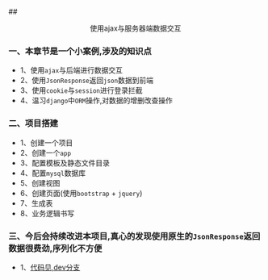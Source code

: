 ##<center>使用ajax与服务器端数据交互</center>

### 一、本章节是一个小案例,涉及的知识点
* 1、使用`ajax`与后端进行数据交互
* 2、使用`JsonResponse`返回`json`数据到前端
* 3、使用`cookie`与`session`进行登录拦截
* 4、温习`django`中`ORM`操作,对数据的增删改查操作

### 二、项目搭建

* 1、创建一个项目
* 2、创建一个`app`
* 3、配置模板及静态文件目录
* 4、配置`mysql`数据库
* 5、创建视图
* 6、创建页面(使用`bootstrap` + `jquery`)
* 7、生成表
* 8、业务逻辑书写

### 三、今后会持续改进本项目,真心的发现使用原生的`JsonResponse`返回数据很费劲,序列化不方便
* 1、[代码见,dev分支](https://gitee.com/jingzhuqing_admin/django-book-demo)